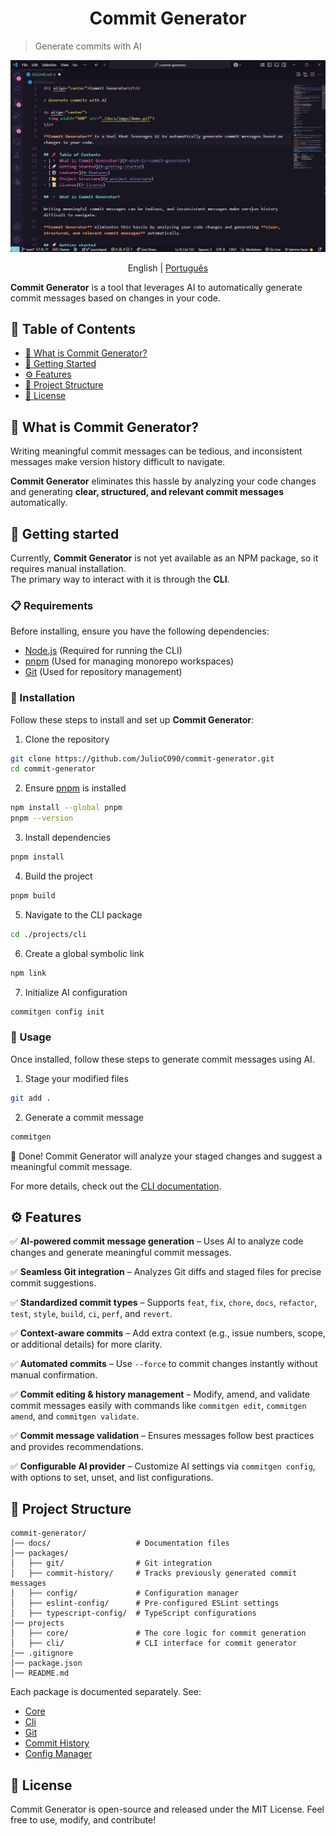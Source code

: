 <h1 align="center">Commit Generator</h1>

> Generate commits with AI

<p align="center">
  <img src="./docs/static/demo.gif">
</p>

<p align="center">
  English
  | 
  <a href="./docs/readme/pt-BR/README.md">Português</a>
</p>

**Commit Generator** is a tool that leverages AI to automatically generate commit messages based on changes in your code.

## 📌 Table of Contents
- [🔹 What is Commit Generator?](#-what-is-commit-generator)
- [🚀 Getting Started](#-getting-started)
- [⚙️ Features](#️-features)
- [📂 Project Structure](#-project-structure)
- [📜 License](#-license)

## 🔹 What is Commit Generator?

Writing meaningful commit messages can be tedious, and inconsistent messages make version history difficult to navigate.  

**Commit Generator** eliminates this hassle by analyzing your code changes and generating **clear, structured, and relevant commit messages** automatically.  

## 🚀 Getting started

Currently, **Commit Generator** is not yet available as an NPM package, so it requires manual installation.  
The primary way to interact with it is through the **CLI**.

### 📋 Requirements

Before installing, ensure you have the following dependencies:
- [Node.js](https://nodejs.org/en) (Required for running the CLI) 
- [pnpm](https://pnpm.io/) (Used for managing monorepo workspaces) 
- [Git](https://git-scm.com/) (Used for repository management)  

### 🔧 Installation

Follow these steps to install and set up **Commit Generator**:

1. Clone the repository
```bash
git clone https://github.com/JulioC090/commit-generator.git
cd commit-generator
```

2. Ensure [pnpm](https://pnpm.io/) is installed
```bash
npm install --global pnpm
pnpm --version
```

3. Install dependencies
```bash
pnpm install
```

4. Build the project
```bash
pnpm build
```

5. Navigate to the CLI package
```bash
cd ./projects/cli
```

6. Create a global symbolic link
```bash
npm link
```

7. Initialize AI configuration
```bash
commitgen config init
```

### 🎯 Usage

Once installed, follow these steps to generate commit messages using AI.

1. Stage your modified files
```bash
git add .
```

2. Generate a commit message
```bash
commitgen
```

🎉 Done! Commit Generator will analyze your staged changes and suggest a meaningful commit message.

For more details, check out the [CLI documentation](./projects/cli).

## ⚙️ Features  

✅ **AI-powered commit message generation** – Uses AI to analyze code changes and generate meaningful commit messages.  

✅ **Seamless Git integration** – Analyzes Git diffs and staged files for precise commit suggestions.  

✅ **Standardized commit types** – Supports `feat`, `fix`, `chore`, `docs`, `refactor`, `test`, `style`, `build`, `ci`, `perf`, and `revert`.  

✅ **Context-aware commits** – Add extra context (e.g., issue numbers, scope, or additional details) for more clarity.  

✅ **Automated commits** – Use `--force` to commit changes instantly without manual confirmation.  

✅ **Commit editing & history management** – Modify, amend, and validate commit messages easily with commands like `commitgen edit`, `commitgen amend`, and `commitgen validate`.  

✅ **Commit message validation** – Ensures messages follow best practices and provides recommendations.  

✅ **Configurable AI provider** – Customize AI settings via `commitgen config`, with options to set, unset, and list configurations.  

## 📂 Project Structure

```
commit-generator/
│── docs/                   # Documentation files
│── packages/
│   ├── git/                # Git integration
│   ├── commit-history/     # Tracks previously generated commit messages
│   ├── config/             # Configuration manager
│   ├── eslint-config/      # Pre-configured ESLint settings
│   ├── typescript-config/  # TypeScript configurations
│── projects
│   ├── core/               # The core logic for commit generation
│   ├── cli/                # CLI interface for commit generator
│── .gitignore
│── package.json
│── README.md
```

Each package is documented separately. See:
- [Core](./projects/core)
- [Cli](./projects/cli)
- [Git](./packages/git)
- [Commit History](./packages/commit-history)
- [Config Manager](./packages/config)

## 📜 License

Commit Generator is open-source and released under the MIT License.
Feel free to use, modify, and contribute!